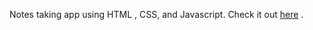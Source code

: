 Notes taking app using HTML , CSS, and Javascript.
Check it out [here](https://cute-queijadas-053b22.netlify.app/) .
